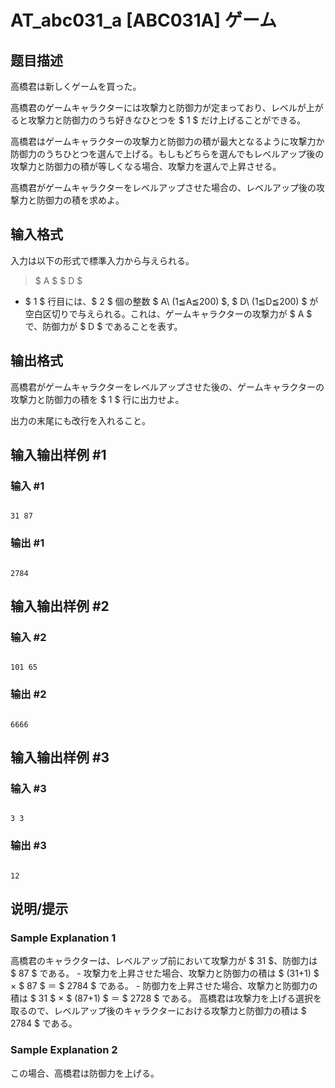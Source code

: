 # AT_abc031_a [ABC031A] ゲーム

## 题目描述

[problemUrl]: https://atcoder.jp/contests/abc031/tasks/abc031_a

高橋君は新しくゲームを買った。

高橋君のゲームキャラクターには攻撃力と防御力が定まっており、レベルが上がると攻撃力と防御力のうち好きなひとつを $ 1 $ だけ上げることができる。

高橋君はゲームキャラクターの攻撃力と防御力の積が最大となるように攻撃力か防御力のうちひとつを選んで上げる。もしもどちらを選んでもレベルアップ後の攻撃力と防御力の積が等しくなる場合、攻撃力を選んで上昇させる。

高橋君がゲームキャラクターをレベルアップさせた場合の、レベルアップ後の攻撃力と防御力の積を求めよ。

## 输入格式

入力は以下の形式で標準入力から与えられる。

> $ A $ $ D $

- $ 1 $ 行目には、$ 2 $ 個の整数 $ A\ (1≦A≦200) $, $ D\ (1≦D≦200) $ が空白区切りで与えられる。これは、ゲームキャラクターの攻撃力が $ A $ で、防御力が $ D $ であることを表す。

## 输出格式

高橋君がゲームキャラクターをレベルアップさせた後の、ゲームキャラクターの攻撃力と防御力の積を $ 1 $ 行に出力せよ。

出力の末尾にも改行を入れること。

## 输入输出样例 #1

### 输入 #1

```
31 87
```

### 输出 #1

```
2784
```

## 输入输出样例 #2

### 输入 #2

```
101 65
```

### 输出 #2

```
6666
```

## 输入输出样例 #3

### 输入 #3

```
3 3
```

### 输出 #3

```
12
```

## 说明/提示

### Sample Explanation 1

高橋君のキャラクターは、レベルアップ前において攻撃力が $ 31 $、防御力は $ 87 $ である。 - 攻撃力を上昇させた場合、攻撃力と防御力の積は $ (31+1) $ × $ 87 $ ＝ $ 2784 $ である。 - 防御力を上昇させた場合、攻撃力と防御力の積は $ 31 $ × $ (87+1) $ ＝ $ 2728 $ である。 高橋君は攻撃力を上げる選択を取るので、レベルアップ後のキャラクターにおける攻撃力と防御力の積は $ 2784 $ である。

### Sample Explanation 2

この場合、高橋君は防御力を上げる。
